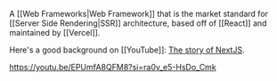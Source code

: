 

A [[Web Frameworks|Web Framework]] that is the market standard for [[Server Side Rendering|SSR]] architecture, based off of [[React]] and maintained by [[Vercel]]. 

Here's a good background on [[YouTube]]: [The story of NextJS](https://youtu.be/BILxV_vrZO0?si=CMFamcWFfIRH1v1n).

https://youtu.be/EPUmfA8QFM8?si=ra0v_e5-HsDo_Cmk